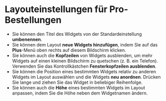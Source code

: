 # **Layouteinstellungen für Pro-Bestellungen**

- Sie können den Titel des Widgets von der Standardeinstellung **umbenennen**.
- Sie können dem Layout **neue Widgets hinzufügen**, indem Sie auf das **Plus**-Menü oben rechts auf diesem Bildschirm klicken.
- Sie können auch die **Kopfzeilen** von Widgets ausblenden, um mehr Widgets auf einen kleinen Bildschirm zu quetschen (z. B. ein Telefon). Verwenden Sie das Kontrollkästchen **Fensterkopfzeilen ausblenden**.
- Sie können die Position eines bestimmten Widgets relativ zu anderen Widgets im Layout auswählen und die Widgets **neu anordnen**. Drücken Sie lange und ziehen Sie das Widget in beliebiger Reihenfolge.
- Sie können auch die **Höhe** eines bestimmten Widgets im Layout anpassen, indem Sie die Höhe neben dem Widgetnamen ändern.

